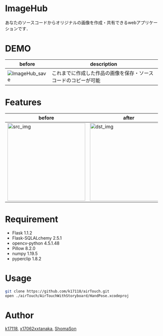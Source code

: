 # ImageHub

あなたのソースコードからオリジナルの画像を作成・共有できるwebアプリケーションです．
 
# DEMO
|before|description|
|----|-----|
|![ImageHub_save](https://user-images.githubusercontent.com/50346054/122660314-7bbcea80-d1bb-11eb-9e1f-44c7440a350e.gif)|これまでに作成した作品の画像を保存・ソースコードのコピーが可能|
 
# Features
 

<!-- <p float="right">
<img width="256" alt="スクリーンショット 2021-04-25 11 55 22" src="https://user-images.githubusercontent.com/50346054/115978926-b04a6680-a5bd-11eb-8a4a-56f5d859f36e.png">
<img width="256" alt="スクリーンショット 2021-04-25 11 55 37" src="https://user-images.githubusercontent.com/50346054/115978931-b4768400-a5bd-11eb-8097-15eab2cd8a18.png">
<img width="256" alt="スクリーンショット 2021-04-25 11 55 50" src="https://user-images.githubusercontent.com/50346054/115978932-b50f1a80-a5bd-11eb-9bcc-6699ff8884a8.png">
</p> -->
|before|after|
|----|-----|
|<img width="256" alt="src_img" src="https://user-images.githubusercontent.com/50346054/122659770-0ef32180-d1b6-11eb-8c4c-f67a163d1439.jpg">|<img width="256" alt="dst_img" src="https://user-images.githubusercontent.com/50346054/122659650-0e0dc000-d1b5-11eb-88c3-459674627eba.jpg">|


# Requirement
 
 
* Flask 1.1.2
* Flask-SQLALchemy 2.5.1
* opencv-python 4.5.1.48
* Pillow 8.2.0
* numpy 1.19.5
* pyperclip 1.8.2

 

 
# Usage
```bash
git clone https://github.com/k17118/airTouch.git
open ./airTouch/AirTouchWithStoryboard/HandPose.xcodeproj
```


 
# Author
 
[k17118](https://github.com/k17118),
[x17062xxtanaka](https://github.com/x17062xxtanaka),
[ShomaSon](https://github.com/ShomaSon)


